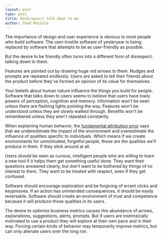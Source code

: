 ```yaml
---
layout: post
type: post
title: Don&rsquo;t talk down to me
author: Chad Mazzola
---
```


The importance of design and user experience is obvious to most people who build software. The user-hostile software of yesteryear is being replaced by software that attempts to be as user-friendly as possible.

But the desire to be friendly often turns into a different form of disrespect: talking down to them.

Features are pointed out by drawing huge red arrows to them. Nudges and prompts are repeated endlessly. Users are asked to tell their friends about the product before they've formed an opinion of its value for themselves.

Your beliefs about human nature influence the things you build for people. Software that talks down to users seems to believe that users have lowly powers of perception, cognition and memory. Information won't be seen unless there are flashing lights pointing the way. Features won't be understood unless they are slowly walked through. Benefits won't be remembered unless they aren't repeated constantly. 

When explaining human behavior, the [fundamental attribution error](http://en.wikipedia.org/wiki/Fundamental_attribution_error) says that we underestimate the impact of the environment and overestimate the influence of qualities specific to individuals. Which means if we create environments for unmotivated, forgetful people, those are the qualities we'll produce in them. If they stick around at all.

Users should be seen as curious, intelligent people who are willing to learn a new tool if it helps them get something useful done. They want their questions answered clearly, but don't want to be bothered by things of no interest to them. They want to be treated with respect, even if they get confused. 

Software should encourage exploration and be forgiving of errant clicks and keypresses. If an action has unintended consequences, it should be easily reversable. Software should create an environment of trust and competance because it will produce those qualities in its users.

The desire to optimize business metrics causes this abundance of arrows, explanations, suggestions, alerts, prompts. But if users are instrinsically motivated to use a product they will explore at their own pace and in their way. Forcing certain kinds of behavior may temporarily improve metrics, but can only alienate users over the long run.
